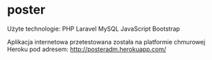 # poster
Użyte technologie:
PHP Laravel
MySQL
JavaScript
Bootstrap

Aplikacja internetowa przetestowana została na platformie chmurowej Heroku pod adresem: http://posteradm.herokuapp.com/
